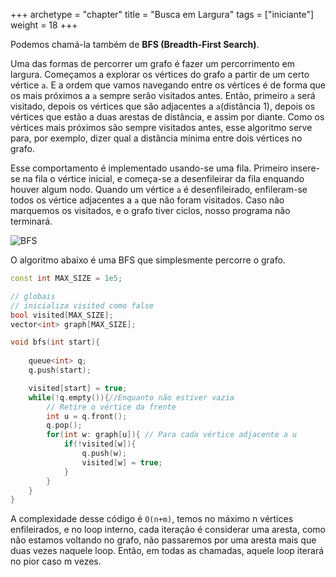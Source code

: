 +++
archetype = "chapter"
title = "Busca em Largura"
tags = ["iniciante"]
weight = 18
+++

Podemos chamá-la também de **BFS (Breadth-First Search)**.

Uma das formas de percorrer um grafo é fazer um percorrimento em largura. Começamos a explorar os vértices do grafo a partir de um certo vértice `a`. E a ordem que vamos navegando entre os vértices é de forma que os mais próximos a `a` sempre serão visitados antes. Então, primeiro `a` será visitado, depois os vértices que são adjacentes a `a`(distância 1), depois os vértices que estão a duas arestas de distância, e assim por diante. Como os vértices mais próximos são sempre visitados antes, esse algoritmo serve para, por exemplo, dizer qual a distância mínima entre dois vértices no grafo.

Esse comportamento é implementado usando-se uma fila. Primeiro insere-se na fila o vértice inicial, e começa-se a desenfileirar da fila enquando houver algum nodo. Quando um vértice `a` é desenfileirado, enfileram-se todos os vértice adjacentes a `a` que não foram visitados. Caso não marquemos os visitados, e o grafo tiver ciclos, nosso programa não terminará.

![BFS](https://upload.wikimedia.org/wikipedia/commons/thumb/5/5d/Breadth-First-Search-Algorithm.gif/250px-Breadth-First-Search-Algorithm.gif)

O algoritmo abaixo é uma BFS que simplesmente percorre o grafo.

```cpp
const int MAX_SIZE = 1e5;

// globais
// inicializa visited como false
bool visited[MAX_SIZE];
vector<int> graph[MAX_SIZE];

void bfs(int start){
    
    queue<int> q;
    q.push(start);

    visited[start] = true;
    while(!q.empty()){//Enquanto não estiver vazia
        // Retire o vértice da frente
        int u = q.front();
        q.pop();
        for(int w: graph[u]){ // Para cada vértice adjacente a u
            if(!visited[w]){
                q.push(w);
                visited[w] = true;
            }
        }
    }
}
```
A complexidade desse código é `O(n+m)`, temos no máximo n vértices enfileirados, e no loop interno, cada iteração é considerar uma aresta, como não estamos voltando no grafo, não passaremos por uma aresta mais que duas vezes naquele loop. Então, em todas as chamadas, aquele loop iterará no pior caso m vezes.

